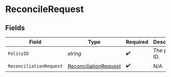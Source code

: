 # ReconcileRequest


## Fields

| Field                                                                     | Type                                                                      | Required                                                                  | Description                                                               | Example                                                                   |
| ------------------------------------------------------------------------- | ------------------------------------------------------------------------- | ------------------------------------------------------------------------- | ------------------------------------------------------------------------- | ------------------------------------------------------------------------- |
| `PolicyID`                                                                | *string*                                                                  | :heavy_check_mark:                                                        | The policy ID.                                                            | XXX                                                                       |
| `ReconciliationRequest`                                                   | [ReconciliationRequest](../../Models/Components/ReconciliationRequest.md) | :heavy_check_mark:                                                        | N/A                                                                       |                                                                           |